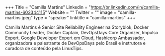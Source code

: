 +++
Title = "Camilla Martins"
Linkedin = "https://br.linkedin.com/in/camilla-martins-603344115"
Website = ""
Twitter = ""
image = "camilla-martins.jpeg"
type = "speaker"
linktitle = "camilla-martins"
+++

Camilla Martins é Senior Site Reliability Engineer na Storyblok, Docker Community Leader, Docker Captain, DevOpsDays Core Organizer, Impulso Expert, Google Developer Expert em Cloud, Hashicorp Ambassador, organizadora e palestrante de DevOpsDays pelo Brasil e instrutora e curadora de conteúdo pela LinuxTips.
